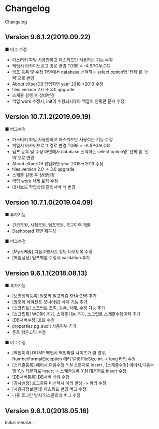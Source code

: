 # Changelog

Changelog


## Version 9.6.1.2(2019.09.22)
■ 버그 수정
 - 마스터키 파일 사용안하고 패스워드만 사용하는 기능 수정
 - 백업시 아카이브로그 경로 변경 TOBE = -A $PGALOG
 - 덤프 등록 및 수정 화면에서 database 선택하는 select option명 '전체'를 '선택'으로 변경
 - About eXperDB 팝업화면 year 2018->2019 수정
 - tiles version 2.0 -> 3.0 upgrade
 - 스케줄 실행 후 상태변경
 - 백업 work 수정시, init이 수행되지않아 백업이 안됬던 문제 수정
 
 
## Version 10.7.1.2(2019.09.19)
 ■ 버그수정
 - 마스터키 파일 사용안하고 패스워드만 사용하는 기능 수정
 - 백업시 아카이브로그 경로 변경 TOBE = -A $PGALOG
 - 덤프 등록 및 수정 화면에서 database 선택하는 select option명 '전체'를 '선택'으로 변경
 - About eXperDB 팝업화면 year 2018->2019 수정
 - tiles version 2.0 -> 3.0 upgrade
 - 스케줄 실행 후 상태변경
 - 백업 work 삭제 로직 수정
 - 대시보드 작업상태 관리서버 식 변경
 
 
## Version 10.7.1.0(2019.04.09)
 ■ 추가기능
- 긴급복원, 시점복원, 덤프복원, 복구이력 개발
- Dashboard 화면 재구성

 ■ 버그수정
- [My스케줄] 다음수행시간 정보 나오도록 수정
- [백업설정] 덤프백업 수정시 validation 추가        


## Version 9.6.1.1(2018.08.13)
 ■ 추가기능
 - [보안정책등록] 암호화 알고리즘 SHA-256 추가
 - [암호화 에이전트 모니터링] 삭제 기능 추가  
 - [스크립트] 스크립트 조회, 등록, 삭제, 수정 기능 추가
 - [스크립트] WORK 추가, 스케줄기능 추가, 스크립트 스케줄수행이력 추가  
 - [DB서버수정] 포트 수정
 - properties pg_audit 사용여부 추가
 - 폰트 맑은고딕 수정

 ■ 버그수정
 - [백업이력] DUMP 백업시 백업파일 사이즈가 클 경우, NumberFormatException 에러 발생 FileSize int -> long 타입 수정
 - [스케줄등록] 에러시,다음수행 Y,N 소문자로 Insert , [스케줄수정] 에러시,다음수행 Y,N 대문자로 Insert -> 스케줄등록 Y,N 대문자로 Insert 수정
 - [DB서버등록] DB서버 삭제 수정
 - [감사설정] 로그종류 미선택시 에러 발생 -> 쿼리 수정
 - [사용자정보관리] 패스워드 변경 버그 수정
 - 다중 로그인 방지 익스플로러 버그 수정        
 
 
## Version 9.6.1.0(2018.05.16)
Initial release..
